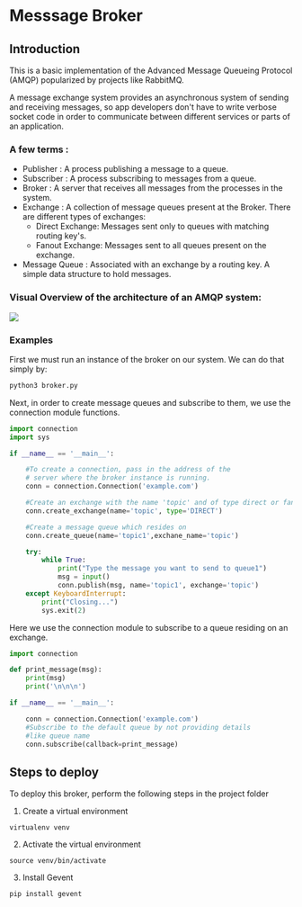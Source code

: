 # Messsage Broker

## Introduction
This is a basic implementation of the Advanced Message Queueing Protocol (AMQP) popularized by projects 
like RabbitMQ. 

A message exchange system provides an asynchronous system of sending and receiving messages, so app 
developers don't have to write verbose socket code in order to communicate between different services
or parts of an application. 

### A few terms :
* Publisher : A process publishing a message to a queue.
* Subscriber : A process subscribing to messages from a queue.
* Broker :  A server that receives all messages from the processes in the system.
* Exchange : A collection of message queues present at the Broker. There are different types of exchanges:
  * Direct Exchange:  Messages sent only to queues with matching routing key's. 
  * Fanout Exchange: Messages sent to all queues present on the exchange.
* Message Queue : Associated with an exchange by a routing key. A simple data structure to hold messages.

### Visual Overview of the architecture of an AMQP system:
<img src="https://github.com/sameerraghuram/MessageBroker/blob/master/img/2016-09-27%2023_12_38-Photos.png"> </img>

### Examples

First we must run an instance of the broker on our system. We can do that simply by:
```bash 
python3 broker.py
```
Next, in order to create message queues and subscribe to them, we use the connection module
functions. 
```Python
import connection
import sys

if __name__ == '__main__':

    #To create a connection, pass in the address of the
    # server where the broker instance is running.
    conn = connection.Connection('example.com')

    #Create an exchange with the name 'topic' and of type direct or fanout.
    conn.create_exchange(name='topic', type='DIRECT')

    #Create a message queue which resides on
    conn.create_queue(name='topic1',exchane_name='topic')

    try:
        while True:
            print("Type the message you want to send to queue1")
            msg = input()
            conn.publish(msg, name='topic1', exchange='topic')
    except KeyboardInterrupt:
        print("Closing...")
        sys.exit(2)
 ```
 Here we use the connection module to subscribe to a queue residing on an exchange.

```Python
import connection

def print_message(msg):
    print(msg)
    print('\n\n\n')

if __name__ == '__main__':

    conn = connection.Connection('example.com')
    #Subscribe to the default queue by not providing details
    #like queue name
    conn.subscribe(callback=print_message)
```

## Steps to deploy
To deploy this broker, perform the following steps in the project folder
1. Create a virtual environment
```
virtualenv venv
```

2. Activate the virtual environment
```
source venv/bin/activate
```

3. Install Gevent
```
pip install gevent
```



